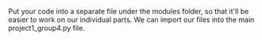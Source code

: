 Put your code into a separate file under the modules folder, so that it'll be easier to work on our individual parts. We can import our files into the main project1_group4.py file.